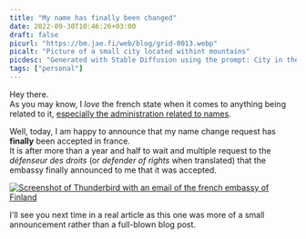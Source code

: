 ```yaml
---
title: "My name has finally been changed"
date: 2022-09-30T10:46:26+03:00
draft: false
picurl: "https://bm.jae.fi/web/blog/grid-0013.webp"
picalt: "Picture of a small city located withint mountains"
picdesc: "Generated with Stable Diffusion using the prompt: City in the heart of mountains; upscaled using chaiNNer"
tags: ["personal"]
---
```


Hey there.  
As you may know, I *love* the french state when it comes to anything being related to it, [especially the administration related to names](/blog/2022/08/30/changing-names-in-france/).

Well, today, I am happy to announce that my name change request has **finally** been accepted in france.  
It is after more than a year and half to wait and multiple request to the *défenseur des droits* (or *defender of rights* when translated) that the embassy finally announced to me that it was accepted.

[![Screenshot of Thunderbird with an email of the french embassy of Finland](https://bm.jae.fi/web/name5.png)](https://bm.jae.fi/web/name5.png)

I'll see you next time in a real article as this one was more of a small announcement rather than a full-blown blog post.

